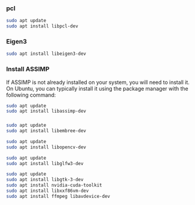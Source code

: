 

### pcl
```bash
sudo apt update
sudo apt install libpcl-dev
```

### Eigen3

```bash
sudo apt install libeigen3-dev
```

### Install ASSIMP

If ASSIMP is not already installed on your system, you will need to install it. On Ubuntu, you can typically install it using the package manager with the following command:

```bash
sudo apt update
sudo apt install libassimp-dev
```


### 
```bash
sudo apt update
sudo apt install libembree-dev
```

```bash
sudo apt update
sudo apt install libopencv-dev
```

```bash
sudo apt update
sudo apt install libglfw3-dev

```

```bash
sudo apt update
sudo apt install libgtk-3-dev
sudo apt install nvidia-cuda-toolkit
sudo apt install libxxf86vm-dev
sudo apt install ffmpeg libavdevice-dev

```